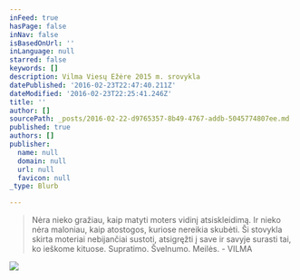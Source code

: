 ```yaml
---
inFeed: true
hasPage: false
inNav: false
isBasedOnUrl: ''
inLanguage: null
starred: false
keywords: []
description: Vilma Viesų Ežėre 2015 m. srovykla
datePublished: '2016-02-23T22:47:40.211Z'
dateModified: '2016-02-23T22:25:41.246Z'
title: ''
author: []
sourcePath: _posts/2016-02-22-d9765357-8b49-4767-addb-5045774807ee.md
published: true
authors: []
publisher:
  name: null
  domain: null
  url: null
  favicon: null
_type: Blurb

---
```

> Nėra nieko gražiau, kaip matyti moters vidinį atsiskleidimą. Ir nieko nėra maloniau, kaip atostogos, kuriose nereikia skubėti. Ši stovykla skirta moteriai nebijančiai sustoti, atsigręžti į save ir savyje surasti tai, ko ieškome kituose. Supratimo. Švelnumo. Meilės.  - VILMA

![](https://s3-us-west-2.amazonaws.com/the-grid-img/p/2a1e7b8d1c6dff1e621ff2b28eb70cd955d769be.jpg)
